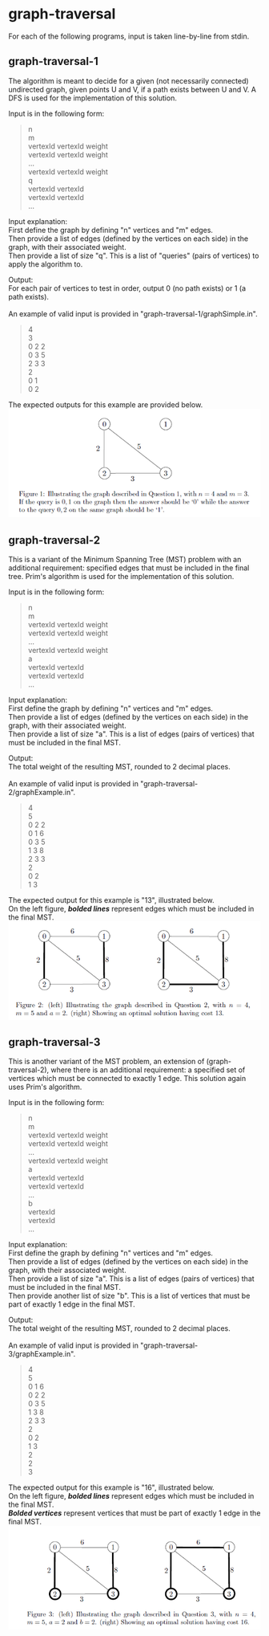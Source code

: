 # graph-traversal
For each of the following programs, input is taken line-by-line from stdin.

## graph-traversal-1
The algorithm is meant to decide for a given (not necessarily connected) undirected graph, given points U and V, if a path exists between U and V. A DFS is used for the implementation of this solution.

Input is in the following form:  
>n  
m  
vertexId vertexId weight  
vertexId vertexId weight  
...  
vertexId vertexId weight  
q  
vertexId vertexId  
vertexId vertexId  
...

Input explanation:  
First define the graph by defining "n" vertices and "m" edges.  
Then provide a list of edges (defined by the vertices on each side) in the graph, with their associated weight.  
Then provide a list of size "q". This is a list of "queries" (pairs of vertices) to apply the algorithm to.

Output:  
For each pair of vertices to test in order, output 0 (no path exists) or 1 (a path exists).
<br>
<br>
An example of valid input is provided in "graph-traversal-1/graphSimple.in".  
>4  
3  
0 2 2  
0 3 5  
2 3 3  
2  
0 1  
0 2  

The expected outputs for this example are provided below.  
![graph-traversal-1](graph-traversal-1/example.PNG)

## graph-traversal-2
This is a variant of the Minimum Spanning Tree (MST) problem with an additional requirement: specified edges that must be included in the final tree. Prim's algorithm is used for the implementation of this solution.

Input is in the following form:  
>n  
m  
vertexId vertexId weight  
vertexId vertexId weight  
...  
vertexId vertexId weight  
a  
vertexId vertexId  
vertexId vertexId  
...

Input explanation:  
First define the graph by defining "n" vertices and "m" edges.  
Then provide a list of edges (defined by the vertices on each side) in the graph, with their associated weight.  
Then provide a list of size "a". This is a list of edges (pairs of vertices) that must be included in the final MST.

Output:  
The total weight of the resulting MST, rounded to 2 decimal places.
<br>
<br>
An example of valid input is provided in "graph-traversal-2/graphExample.in".  
>4  
5  
0 2 2  
0 1 6  
0 3 5  
1 3 8  
2 3 3  
2  
0 2  
1 3  

The expected output for this example is "13", illustrated below.  
On the left figure, ***bolded lines*** represent edges which must be included in the final MST.  
![graph-traversal-2](graph-traversal-2/example2.PNG)

## graph-traversal-3
This is another variant of the MST problem, an extension of (graph-traversal-2), where there is an additional requirement: a specified set of vertices which must be connected to exactly 1 edge. This solution again uses Prim's algorithm.

Input is in the following form:  
>n  
m  
vertexId vertexId weight  
vertexId vertexId weight  
...  
vertexId vertexId weight  
a  
vertexId vertexId  
vertexId vertexId  
...  
b  
vertexId  
vertexId  
...

Input explanation:  
First define the graph by defining "n" vertices and "m" edges.  
Then provide a list of edges (defined by the vertices on each side) in the graph, with their associated weight.  
Then provide a list of size "a". This is a list of edges (pairs of vertices) that must be included in the final MST.  
Then provide another list of size "b". This is a list of vertices that must be part of exactly 1 edge in the final MST.

Output:  
The total weight of the resulting MST, rounded to 2 decimal places.
<br>
<br>
An example of valid input is provided in "graph-traversal-3/graphExample.in".  
>4  
5  
0 1 6  
0 2 2  
0 3 5  
1 3 8  
2 3 3  
2  
0 2  
1 3  
2  
2  
3  

The expected output for this example is "16", illustrated below.  
On the left figure, ***bolded lines*** represent edges which must be included in the final MST.  
***Bolded vertices*** represent vertices that must be part of exactly 1 edge in the final MST.  
![graph-traversal-3](graph-traversal-3/example3.PNG)
